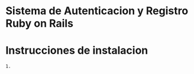 Sistema de Autenticacion y Registro Ruby on Rails
=========



# Instrucciones de instalacion


	1.
